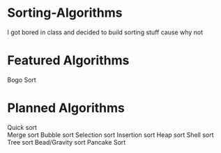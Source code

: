 # Sorting-Algorithms
I got bored in class and decided to build sorting stuff cause why not

# Featured Algorithms
Bogo Sort

# Planned Algorithms
Quick sort <br>
Merge sort
Bubble sort
Selection sort
Insertion sort
Heap sort
Shell sort
Tree sort
Bead/Gravity sort
Pancake Sort
